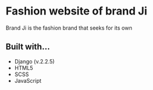 # Fashion website of brand Ji

Brand Ji is the fashion brand that seeks for its own 

## Built with...

- Django (v.2.2.5)
- HTML5
- SCSS 
- JavaScript 